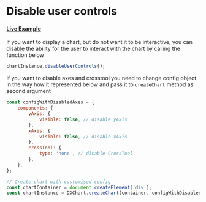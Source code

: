 # Disable user controls

#### <!--CSB_LINK-->[Live Example](https://codesandbox.io/s/p47f2t)<!--/CSB_LINK-->

If you want to display a chart, but do not want it to be interactive, you can disable the ability for the user to interact with the chart by calling the function below

```js
chartInstance.disableUserControls();
```

If you want to disable axes and crosstool you need to change config object in the way how it represented below and pass it to `createChart` method as second argument

```js
const configWithDisabledAxes = {
	components: {
		yAxis: {
			visible: false, // disable yAxis
		},
		xAxis: {
			visible: false, // disable xAxis
		},
		crossTool: {
			type: 'none', // disable CrossTool
		},
	},
};

// Create chart with customised config
const chartContainer = document.createElement('div');
const chartInstance = DXChart.createChart(container, configWithDisabledAxes);
```

